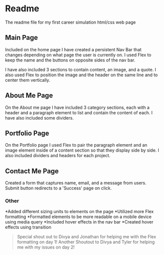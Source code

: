 # Readme

The readme file for my first career simulation html/css web page

## Main Page

Included on the home page I have created a persistent Nav Bar that changes depending on what page the user is currently on. I used Flex to keep the name and the buttons on opposite sides of the nav bar. 

I have also included 3 sections to contain content, an image, and a quote. I also used Flex to position the image and the header on the same line and to center them vertically.

## About Me Page

On the About me page I have included 3 category sections, each with a header and a paragraph element to list and contain the content of each. I have also included some dividers. 

## Portfolio Page

On the Portfolio page I used Flex to pair the paragraph element and an image element inside of a content section so that they display side by side. I also included dividers and headers for each project. 

## Contact Me Page

Created a form that captures name, email, and a message from users. Submit button redirects to a 'Success' page on click.

### Other

*Added different sizing units to elements on the page
*Utilized more Flex formatting
*Formatted elements to be more readable on a mobile device using media query
*Included hover effects in the nav bar
*Created hover effects using transition



> Special shout out to Divya and Jonathan for helping me with the Flex formatting on day 1! 
> Another Shoutout to Divya and Tyler for helping me with my issues on day 2!
